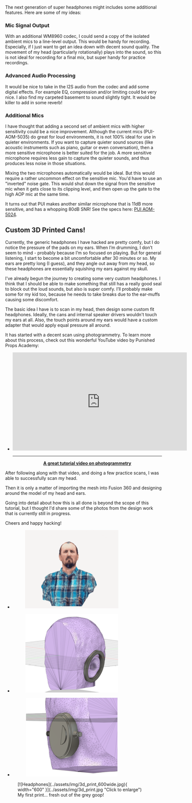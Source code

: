 The next generation of super headphones might includes some additional features.
Here are some of my ideas:



### Mic Signal Output

With an additional WM8960 codec, I could send a copy of the isolated ambient mics to a line-level output. This would be handy for recording. Especially, if I just want to get an idea down with decent sound quality. The movement of my head (particularly rotationally) plays into the sound, so this is not ideal for recording for a final mix, but super handy for practice recordings.



### Advanced Audio Processing

It would be nice to take in the I2S audio from the codec and add some digital effects. For example EQ, compression and/or limiting could be very nice. I also find my carpeted basement to sound slightly tight. It would be killer to add in some reverb!



### Additional Mics

I have thought that adding a second set of ambient mics with higher sensitivity could be a nice improvement. Although the current mics (PUI-AOM-5035) do great for loud environments, it is not 100% ideal for use in quieter environments. If you want to capture quieter sound sources (like acoustic instruments such as piano, guitar or even conversation), then a more sensitive microphone is better suited for the job. A more sensitive microphone requires less gain to capture the quieter sounds, and thus produces less noise in those situations.

Mixing the two microphones automatically would be ideal. But this would require a rather uncommon effect on the sensitive  mic. You'd have to use an "inverted" noise gate. This would shut down the signal from the sensitive mic when it gets close to its clipping level, and then open up the gate to the high AOP mic at the same time.

It turns out that PUI makes another similar microphone that is 11dB more sensitive, and has a whopping 80dB SNR! See the specs here: [PUI AOM-5024](https://www.digikey.com/en/products/detail/pui-audio-inc/AOM-5024L-HD-F-R/12152286).



## Custom 3D Printed Cans!

Currently, the generic headphones I have hacked are pretty comfy, but I do notice the pressure of the pads on my ears. When I’m drumming, I don’t seem to mind - probably because I’m so focused on playing. But for general listening, I start to become a bit uncomfortable after 30 minutes or so. My ears are pretty long (I guess), and they angle out away from my head, so these headphones are essentially squishing my ears against my skull.

I've already begun the journey to creating some very custom headphones. I think that I should be able to make something that still has a really good seal to block out the loud sounds, but also is super comfy. I’ll probably make some for my kid too, because he needs to take breaks due to the ear-muffs causing some discomfort.

The basic idea I have is to scan in my head, then design some custom fit headphones.  Ideally, the cans and internal speaker drivers wouldn't touch my ears at all. Also, the touch points around my ears would have a custom adapter that would apply equal pressure all around.

It has started with a decent scan using photogrammetry. To learn more about this
process, check out this wonderful YouTube video by Punished Props Academy:

<div class="grid cards" markdown align="center">

-   <a href="https://youtu.be/N3UvJW0HK4g?si=4_7vV_jP4GE8sXIP">
    <iframe width="560" height="315" src="https://www.youtube.com/embed/N3UvJW0HK4g?si=CjioR-8vK7SF32ar" title="YouTube video player" frameborder="0" allow="accelerometer; autoplay; clipboard-write; encrypted-media; gyroscope; picture-in-picture; web-share" allowfullscreen></iframe>

    ---

    **A great tutorial video on photogrammetry**</a>

</div>


After following along with that video, and doing a few practice scans, I was able
to successfully scan my head.

Then it is only a matter of importing the mesh into Fusion 360 and designing around the model of my head and ears.

Going into detail about how this is all done is beyond the scope of this tutorial, but I thought I'd share some of the photos from the design work that is currently still in progress.

Cheers and happy hacking!



<div class="grid cards hide col-4" markdown>

-   <a href="../assets/img/pete_rotate2.gif">
      <figure markdown>
        <img src="../assets/img/pete_rotate2.gif" style="width:300px; height:252px; object-fit:contain;" alt="rotating pete">
      </figure>
    </a>
<!-- ----------WHITE SPACE BETWEEN GRID CARDS---------- -->
-   <a href="../assets/img/custom1.png">
      <figure markdown>
        <img src="../assets/img/custom1_300wide.png" style="width:300px; height:252px; object-fit:contain;" alt="custom headphones 1">
      </figure>
    </a>
<!-- ----------WHITE SPACE BETWEEN GRID CARDS---------- -->
-   <a href="../assets/img/custom2.png">
      <figure markdown>
        <img src="../assets/img/custom2_300wide.png" style="width:300px; height:252px; object-fit:contain;" alt="custom headphones 2">
      </figure>
    </a>
<!-- ----------WHITE SPACE BETWEEN GRID CARDS---------- -->
</div>



<figure markdown>
[![Headphones](../assets/img/3d_print_600wide.jpg){ width="600" }](../assets/img/3d_print.jpg "Click to enlarge")
<figcaption markdown>
My first print... fresh out of the grey goop!
</figcaption>
</figure>

